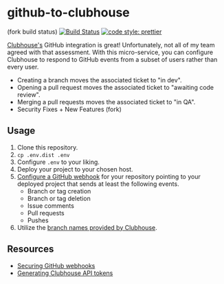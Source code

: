 # github-to-clubhouse

(fork build status)
[![Build Status](https://travis-ci.com/freight-trust/github-to-clubhouse.svg?branch=master)](https://travis-ci.com/freight-trust/github-to-clubhouse)
[![code style: prettier](https://img.shields.io/badge/code_style-prettier-ff69b4.svg)](https://github.com/prettier/prettier)

[Clubhouse's](https://clubhouse.io) GitHub integration is great! Unfortunately,
not all of my team agreed with that assessment. With this micro-service, you can
configure Clubhouse to respond to GitHub events from a subset of users rather
than every user.

* Creating a branch moves the associated ticket to "in dev".
* Opening a pull request moves the associated ticket to "awaiting code review".
* Merging a pull requests moves the associated ticket to "in QA".
* Security Fixes + New Features (fork)

## Usage

1.  Clone this repository.
1.  `cp .env.dist .env`
1.  Configure `.env` to your liking.
1.  Deploy your project to your chosen host.
1.  [Configure a GitHub webhook](https://developer.github.com/webhooks/creating/)
    for your repository pointing to your deployed project that sends at least
    the following events.
    * Branch or tag creation
    * Branch or tag deletion
    * Issue comments
    * Pull requests
    * Pushes
1.  Utilize the [branch names provided by Clubhouse](https://help.clubhouse.io/hc/en-us/articles/207540323-Using-The-Clubhouse-GitHub-Integration-with-Branches-and-Pull-Requests-).

## Resources

* [Securing GitHub webhooks](https://developer.github.com/webhooks/securing/)
* [Generating Clubhouse API tokens](https://clubhouse.io/api/rest/v2/#Authentication)

